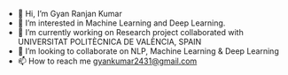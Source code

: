- 👋 Hi, I’m Gyan Ranjan Kumar
- 👀 I’m interested in Machine Learning and Deep Learning.
- 🌱 I’m currently working on Research project collaborated with UNIVERSITAT POLITÈCNICA DE VALÈNCIA, SPAIN
- 💞️ I’m looking to collaborate on NLP, Machine Learning & Deep Learning 
- 📫 How to reach me gyankumar2431@gmail.com


<!---
grkumar123/grkumar123 is a ✨ special ✨ repository because its `README.md` (this file) appears on your GitHub profile.
You can click the Preview link to take a look at your changes.
--->
